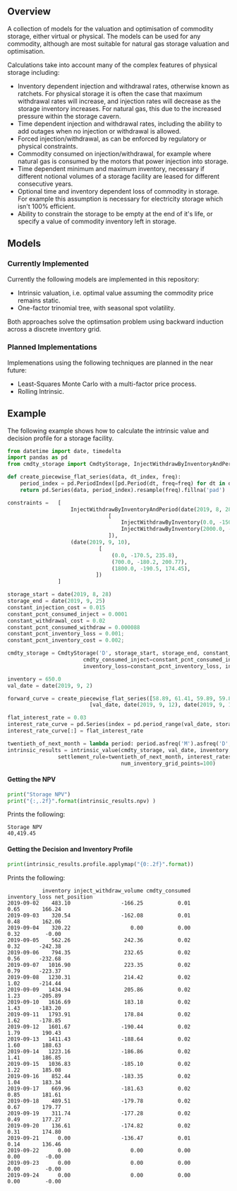 ## Overview
A collection of models for the valuation and optimisation of commodity storage, either virtual or physical. The models can be used for any commodity, although are most suitable for natural gas storage valuation and optimisation.

Calculations take into account many of the complex features of physical storage including:
* Inventory dependent injection and withdrawal rates, otherwise known as ratchets. For physical storage it is often the case that maximum withdrawal rates will increase, and injection rates will decrease as the storage inventory increases. For natural gas, this due to the increased pressure within the storage cavern.
* Time dependent injection and withdrawal rates, including the ability to add outages when no injection or withdrawal is allowed.
* Forced injection/withdrawal, as can be enforced by regulatory or physical constraints.
* Commodity consumed on injection/withdrawal, for example where natural gas is consumed by the motors that power injection into storage.
* Time dependent minimum and maximum inventory, necessary if different notional volumes of a storage facility are leased for different consecutive years.
* Optional time and inventory dependent loss of commodity in storage. For example this assumption is necessary for electricity storage which isn't 100% efficient.
* Ability to constrain the storage to be empty at the end of it's life, or specify a value of commodity inventory left in storage.

## Models
### Currently Implemented
Currently the following models are implemented in this repository:
* Intrinsic valuation, i.e. optimal value assuming the commodity price remains static.
* One-factor trinomial tree, with seasonal spot volatility.

Both approaches solve the optimsation problem using backward induction across a discrete inventory grid.

### Planned Implementations
Implemenations using the following techniques are planned in the near future:
* Least-Squares Monte Carlo with a multi-factor price process.
* Rolling Intrinsic.

## Example
The following example shows how to calculate the intrinsic value and decision profile for a
storage facility.

```python
from datetime import date, timedelta
import pandas as pd
from cmdty_storage import CmdtyStorage, InjectWithdrawByInventoryAndPeriod, InjectWithdrawByInventory, intrinsic_value

def create_piecewise_flat_series(data, dt_index, freq):
    period_index = pd.PeriodIndex([pd.Period(dt, freq=freq) for dt in dt_index])
    return pd.Series(data, period_index).resample(freq).fillna('pad')

constraints =   [
                    InjectWithdrawByInventoryAndPeriod(date(2019, 8, 28), 
                                [
                                    InjectWithdrawByInventory(0.0, -150.0, 255.2),
                                    InjectWithdrawByInventory(2000.0, -200.0, 175.0),
                                ]),
                    (date(2019, 9, 10), 
                             [
                                 (0.0, -170.5, 235.8),
                                 (700.0, -180.2, 200.77),
                                 (1800.0, -190.5, 174.45),
                            ])
                ]

storage_start = date(2019, 8, 28)
storage_end = date(2019, 9, 25)
constant_injection_cost = 0.015
constant_pcnt_consumed_inject = 0.0001
constant_withdrawal_cost = 0.02
constant_pcnt_consumed_withdraw = 0.000088
constant_pcnt_inventory_loss = 0.001;
constant_pcnt_inventory_cost = 0.002;

cmdty_storage = CmdtyStorage('D', storage_start, storage_end, constant_injection_cost, constant_withdrawal_cost, constraints, 
                        cmdty_consumed_inject=constant_pcnt_consumed_inject, cmdty_consumed_withdraw=constant_pcnt_consumed_withdraw,
                        inventory_loss=constant_pcnt_inventory_loss, inventory_cost=constant_pcnt_inventory_cost)

inventory = 650.0
val_date = date(2019, 9, 2)

forward_curve = create_piecewise_flat_series([58.89, 61.41, 59.89, 59.89], 
                          [val_date, date(2019, 9, 12), date(2019, 9, 18), storage_end], freq='D')

flat_interest_rate = 0.03
interest_rate_curve = pd.Series(index = pd.period_range(val_date, storage_end + timedelta(days=50), freq='D'))
interest_rate_curve[:] = flat_interest_rate

twentieth_of_next_month = lambda period: period.asfreq('M').asfreq('D', 'end') + 20
intrinsic_results = intrinsic_value(cmdty_storage, val_date, inventory, forward_curve, 
                settlement_rule=twentieth_of_next_month, interest_rates=interest_rate_curve, 
                                    num_inventory_grid_points=100)

```

#### Getting the NPV
```python
print("Storage NPV")
print("{:,.2f}".format(intrinsic_results.npv) )
```
Prints the following:
```
Storage NPV
40,419.45
```

#### Getting the Decision and Inventory Profile
```python
print(intrinsic_results.profile.applymap("{0:.2f}".format))
```
Prints the following:

```
           inventory inject_withdraw_volume cmdty_consumed inventory_loss net_position
2019-09-02    483.10                -166.25           0.01           0.65       166.24
2019-09-03    320.54                -162.08           0.01           0.48       162.06
2019-09-04    320.22                   0.00           0.00           0.32        -0.00
2019-09-05    562.26                 242.36           0.02           0.32      -242.38
2019-09-06    794.35                 232.65           0.02           0.56      -232.68
2019-09-07   1016.90                 223.35           0.02           0.79      -223.37
2019-09-08   1230.31                 214.42           0.02           1.02      -214.44
2019-09-09   1434.94                 205.86           0.02           1.23      -205.89
2019-09-10   1616.69                 183.18           0.02           1.43      -183.20
2019-09-11   1793.91                 178.84           0.02           1.62      -178.85
2019-09-12   1601.67                -190.44           0.02           1.79       190.43
2019-09-13   1411.43                -188.64           0.02           1.60       188.63
2019-09-14   1223.16                -186.86           0.02           1.41       186.85
2019-09-15   1036.83                -185.10           0.02           1.22       185.08
2019-09-16    852.44                -183.35           0.02           1.04       183.34
2019-09-17    669.96                -181.63           0.02           0.85       181.61
2019-09-18    489.51                -179.78           0.02           0.67       179.77
2019-09-19    311.74                -177.28           0.02           0.49       177.27
2019-09-20    136.61                -174.82           0.02           0.31       174.80
2019-09-21      0.00                -136.47           0.01           0.14       136.46
2019-09-22      0.00                   0.00           0.00           0.00        -0.00
2019-09-23      0.00                   0.00           0.00           0.00        -0.00
2019-09-24      0.00                   0.00           0.00           0.00        -0.00
```